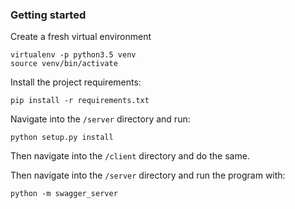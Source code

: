 ### Getting started
Create a fresh virtual environment
```
virtualenv -p python3.5 venv
source venv/bin/activate
```
Install the project requirements:
```
pip install -r requirements.txt
```
Navigate into the `/server` directory and run:
```
python setup.py install
```
Then navigate into the `/client` directory and do the same.

Then navigate into the `/server` directory and run the program with:
```
python -m swagger_server
```
